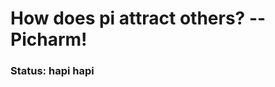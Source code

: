 # How does pi attract others? -- Picharm!

### Status: hapi hapi
<picture align="center">
  <source media="(prefers-color-scheme: light)" srcset="https://wakatime.com/share/@Luna5akura/e4ebd580-eb98-49ca-a8d4-cb52df12e499.svg">
  <source media="(prefers-color-scheme: dark)" srcset="https://wakatime.com/share/@Luna5akura/7b91bf31-d15a-401a-b170-c748936d8ec1.svg"/>
</picture>
<!-- GitHub snake -->
